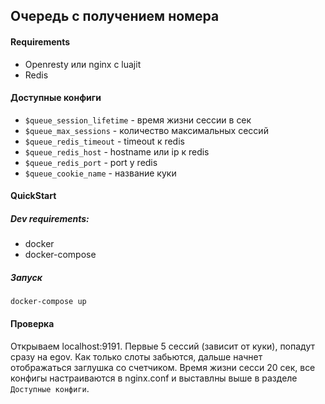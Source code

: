 ## Очередь с получением номера

#### Requirements
 - Openresty или nginx с luajit
 - Redis 

#### Доступные конфиги
 - `$queue_session_lifetime` - время жизни сессии в сек
 - `$queue_max_sessions` - количество максимальных сессий
 - `$queue_redis_timeout` - timeout к redis
 - `$queue_redis_host` - hostname или ip к redis
 - `$queue_redis_port` - port у redis
 - `$queue_cookie_name` - название куки 

#### QuickStart
##### Dev requirements:
- docker
- docker-compose

##### Запуск
`docker-compose up`

#### Проверка
Открываем localhost:9191.
Первые 5 сессий (зависит от куки), попадут сразу на egov.
Как только слоты забьются, дальше начнет отображаться заглушка со счетчиком.
Время жизни сесси 20 сек, все конфигы настраиваются в nginx.conf и выставлны выше в разделе `Доступные конфиги`.
